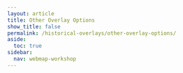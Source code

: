 ```yaml
---
layout: article
title: Other Overlay Options
show_title: false
permalink: /historical-overlays/other-overlay-options/
aside:
  toc: true
sidebar:
  nav: webmap-workshop
---
```

